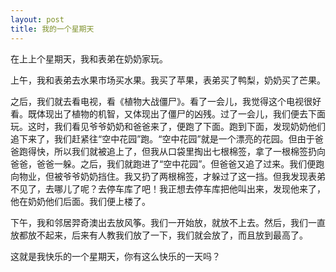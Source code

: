 ```yaml
---
layout: post
title: 我的一个星期天
---
```



在上上个星期天，我和表弟在奶奶家玩。

上午，我和表弟去水果市场买水果。我买了苹果，表弟买了鸭梨，奶奶买了芒果。

之后，我们就去看电视，看《植物大战僵尸》。看了一会儿，我觉得这个电视很好看。既体现出了植物的机智，又体现出了僵尸的凶残。过了一会儿，我们便去下面玩。这时，我们看见爷爷奶奶和爸爸来了，便跑了下面。跑到下面，发现奶奶他们追下来了，我们赶紧往“空中花园”跑。“空中花园”就是一个漂亮的花园。但由于爸爸跑得快，所以我们就被追上了，但我从口袋里掏出七根棉签，拿了一根棉签扔向爸爸，爸爸一躲。之后，我们就跑进了“空中花园”。但爸爸又追了过来。我们便跑向物业，但被爷爷奶奶挡住。我又扔了两根棉签，才躲过了这一挡。但我发现表弟不见了，去哪儿了呢？去停车库了吧！我正想去停车库把他叫出来，发现他来了，他在奶奶他们后面。我们便上楼了。

下午，我和邻居羿奇澳出去放风筝。我们一开始放，就放不上去。然后，我们一直放都放不起来，后来有人教我们放了一下，我们就会放了，而且放到最高了。

这就是我快乐的一个星期天，你有这么快乐的一天吗？
